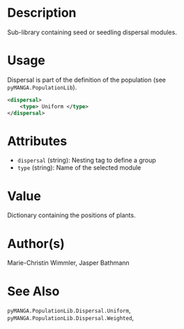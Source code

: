 # Description

Sub-library containing seed or seedling dispersal modules.

# Usage

Dispersal is part of the definition of the population (see ``pyMANGA.PopulationLib``). 

```xml
<dispersal>
    <type> Uniform </type>
</dispersal>
```

# Attributes

- ``dispersal`` (string): Nesting tag to define a group
- ``type`` (string): Name of the selected module

# Value

Dictionary containing the positions of plants.

# Author(s)

Marie-Christin Wimmler, Jasper Bathmann

# See Also

``pyMANGA.PopulationLib.Dispersal.Uniform``,
``pyMANGA.PopulationLib.Dispersal.Weighted``,

